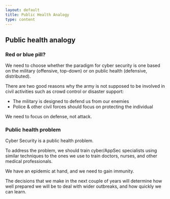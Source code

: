 ```yaml
---
layout: default
title: Public Health Analogy
type: content
---
```


## Public health analogy

### Red or blue pill?

We need to choose whether the paradigm for cyber security is one based on the military (offensive, top-down) or on public health (defensive, distributed).

There are two good reasons why the army is not supposed to be involved in civil activities such as crowd control or disaster support:

  * The military is designed to defend us from our enemies
  * Police & other civil forces should focus on protecting the individual
  
We need to focus on defense, not attack.

### Public health problem

Cyber Security is a public health problem.

To address the problem, we should train cyber/AppSec specialists using similar techniques to the ones we use to train doctors, nurses, and other medical professionals.

We have an epidemic at hand, and we need to gain immunity.

The decisions that we make in the next couple of years will determine how well prepared we will be to deal with wider outbreaks, and how quickly we can learn.



